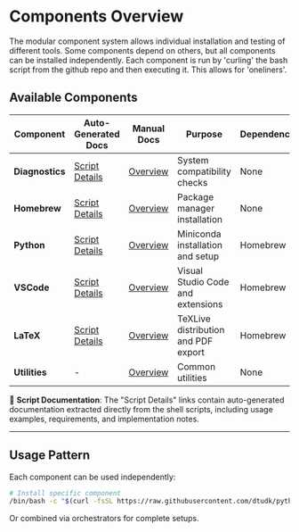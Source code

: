 # Components Overview

The modular component system allows individual installation and testing of different tools. 
Some components depend on others, but all components can be installed independently.
Each component is run by 'curling' the bash script from the github repo and then executing it. This allows for 'oneliners'.

## Available Components

| Component | Auto-Generated Docs | Manual Docs | Purpose | Dependencies |
|-----------|--------------------|--------------|---------|--------------| 
| **Diagnostics** | [Script Details](../../generated/diagnostics.md) | [Overview](diagnostics.md) | System compatibility checks | None |
| **Homebrew** | [Script Details](../../generated/components.md#package-manager) | [Overview](homebrew.md) | Package manager installation | None |
| **Python** | [Script Details](../../generated/components.md#python) | [Overview](python.md) | Miniconda installation and setup | Homebrew |
| **VSCode** | [Script Details](../../generated/components.md#ide) | [Overview](vscode.md) | Visual Studio Code and extensions | Homebrew |
| **LaTeX** | [Script Details](../../generated/components.md#latex) | [Overview](latex.md) | TeXLive distribution and PDF export | Homebrew |
| **Utilities** | - | [Overview](utilities.md) | Common utilities | None |

📖 **Script Documentation**: The "Script Details" links contain auto-generated documentation extracted directly from the shell scripts, including usage examples, requirements, and implementation notes.

---

## Usage Pattern

Each component can be used independently:

```bash
# Install specific component
/bin/bash -c "$(curl -fsSL https://raw.githubusercontent.com/dtudk/pythonsupport-scripts/main/MacOS/Components/Python/install.sh)"
```

Or combined via orchestrators for complete setups.